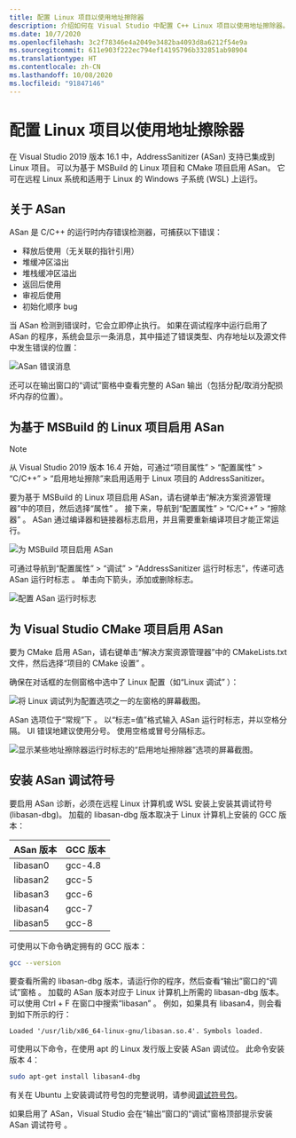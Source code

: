 ```yaml
---
title: 配置 Linux 项目以使用地址擦除器
description: 介绍如何在 Visual Studio 中配置 C++ Linux 项目以使用地址擦除器。
ms.date: 10/7/2020
ms.openlocfilehash: 3c2f78346e4a2049e3482ba4093d8a6212f54e9a
ms.sourcegitcommit: 611e903f222ec794ef14195796b332851ab98904
ms.translationtype: HT
ms.contentlocale: zh-CN
ms.lasthandoff: 10/08/2020
ms.locfileid: "91847146"
---
```

# <a name="configure-linux-projects-to-use-address-sanitizer"></a>配置 Linux 项目以使用地址擦除器

在 Visual Studio 2019 版本 16.1 中，AddressSanitizer (ASan) 支持已集成到 Linux 项目。 可以为基于 MSBuild 的 Linux 项目和 CMake 项目启用 ASan。 它可在远程 Linux 系统和适用于 Linux 的 Windows 子系统 (WSL) 上运行。

## <a name="about-asan"></a>关于 ASan

ASan 是 C/C++ 的运行时内存错误检测器，可捕获以下错误：

- 释放后使用（无关联的指针引用）
- 堆缓冲区溢出
- 堆栈缓冲区溢出
- 返回后使用
- 审视后使用
- 初始化顺序 bug

当 ASan 检测到错误时，它会立即停止执行。 如果在调试程序中运行启用了 ASan 的程序，系统会显示一条消息，其中描述了错误类型、内存地址以及源文件中发生错误的位置：

   ![ASan 错误消息](media/asan-error.png)

还可以在输出窗口的“调试”窗格中查看完整的 ASan 输出（包括分配/取消分配损坏内存的位置）。

## <a name="enable-asan-for-msbuild-based-linux-projects"></a>为基于 MSBuild 的 Linux 项目启用 ASan

> [!NOTE]
> 从 Visual Studio 2019 版本 16.4 开始，可通过“项目属性” > “配置属性” > “C/C++” > “启用地址擦除”来启用适用于 Linux 项目的 AddressSanitizer。

要为基于 MSBuild 的 Linux 项目启用 ASan，请右键单击“解决方案资源管理器”中的项目，然后选择“属性”   。 接下来，导航到“配置属性” > “C/C++” > “擦除器”    。 ASan 通过编译器和链接器标志启用，并且需要重新编译项目才能正常运行。

![为 MSBuild 项目启用 ASan](media/msbuild-asan-prop-page.png)

可通过导航到“配置属性” > “调试” > “AddressSanitizer 运行时标志”，传递可选 ASan 运行时标志    。 单击向下箭头，添加或删除标志。

![配置 ASan 运行时标志](media/msbuild-asan-runtime-flags.png)

## <a name="enable-asan-for-visual-studio-cmake-projects"></a>为 Visual Studio CMake 项目启用 ASan

要为 CMake 启用 ASan，请右键单击“解决方案资源管理器”中的 CMakeLists.txt 文件，然后选择“项目的 CMake 设置”   。

确保在对话框的左侧窗格中选中了 Linux 配置（如“Linux 调试”  ）：

![将 Linux 调试列为配置选项之一的左窗格的屏幕截图。](media/linux-debug-configuration.png)

ASan 选项位于“常规”下  。 以“标志=值”格式输入 ASan 运行时标志，并以空格分隔。 UI 错误地建议使用分号。 使用空格或冒号分隔标志。

![显示某些地址擦除器运行时标志的“启用地址擦除器”选项的屏幕截图。](media/cmake-settings-asan-options.png)

## <a name="install-the-asan-debug-symbols"></a>安装 ASan 调试符号

要启用 ASan 诊断，必须在远程 Linux 计算机或 WSL 安装上安装其调试符号 (libasan-dbg)。 加载的 libasan-dbg 版本取决于 Linux 计算机上安装的 GCC 版本：

|ASan 版本 |GCC 版本 |
| --- | --- |
|libasan0|gcc-4.8|
|libasan2|gcc-5|
|libasan3|gcc-6|
|libasan4|gcc-7|
|libasan5|gcc-8|

可使用以下命令确定拥有的 GCC 版本：

```bash
gcc --version
```

要查看所需的 libasan-dbg 版本，请运行你的程序，然后查看“输出”窗口的“调试”窗格   。 加载的 ASan 版本对应于 Linux 计算机上所需的 libasan-dbg 版本。 可以使用 Ctrl + F 在窗口中搜索“libasan”  。 例如，如果具有 libasan4，则会看到如下所示的行：

```Output
Loaded '/usr/lib/x86_64-linux-gnu/libasan.so.4'. Symbols loaded.
```

可使用以下命令，在使用 apt 的 Linux 发行版上安装 ASan 调试位。 此命令安装版本 4：

```bash
sudo apt-get install libasan4-dbg
```

有关在 Ubuntu 上安装调试符号包的完整说明，请参阅[调试符号包](https://wiki.ubuntu.com/Debug%20Symbol%20Packages)。

如果启用了 ASan，Visual Studio 会在“输出”窗口的“调试”窗格顶部提示安装 ASan 调试符号   。
